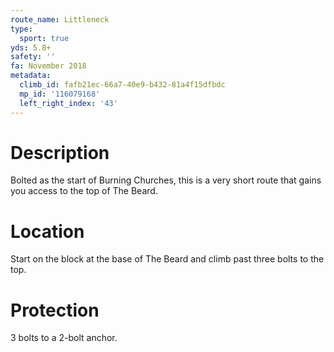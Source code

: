 ```yaml
---
route_name: Littleneck
type:
  sport: true
yds: 5.8+
safety: ''
fa: November 2018
metadata:
  climb_id: fafb21ec-66a7-40e9-b432-81a4f15dfbdc
  mp_id: '116079168'
  left_right_index: '43'
---
```

# Description
Bolted as the start of Burning Churches, this is a very short route that gains you access to the top of The Beard.

# Location
Start on the block at the base of The Beard and climb past three bolts to the top.

# Protection
3 bolts to a 2-bolt anchor.

